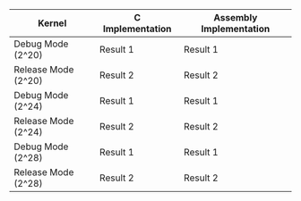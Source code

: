 | Kernel          | C Implementation | Assembly Implementation |
|-----------------|------------------|-------------------------|
| Debug Mode (2^20) | Result 1         | Result 1                |
| Release Mode (2^20) | Result 2         | Result 2                |
| Debug Mode (2^24) | Result 1         | Result 1                |
| Release Mode (2^24) | Result 2         | Result 2                |
| Debug Mode (2^28) | Result 1         | Result 1                |
| Release Mode (2^28) | Result 2         | Result 2                |



